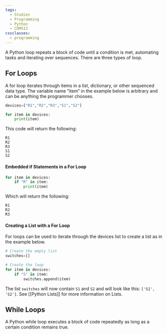 ```yaml
---
tags:
  - Studies
  - Programming
  - Python
  - COM513
cssclasses:
  - programming
---
```


A Python loop repeats a block of code until a condition is met, automating tasks and iterating over sequences. There are three types of loop.

## For Loops

A for loop iterates through items in a list, dictionary, or other sequenced data type. The variable name “item” in the example below is arbitrary and can be anything the programmer chooses.

```python
devices=["R1","R2","R3","S1","S2"]

for item in devices: 
	print(item)
```

This code will return the following:

```
R1
R2
R3
S1
S2
```

#### Embedded if Statements in a For Loop

```python
for item in devices: 
	if "R" in item: 
		print(item)
```

Which will return the following:

```
R1
R2
R3
```

#### Creating a List with a For Loop

For loops can be used to iterate through the devices list to create a list as in the example below.

```python
# Create the empty list
switches=[]

# Create the loop
for item in devices: 
	if "S" in item: 
		switches.append(item)
```

The list `switches` will now contain `S1` and `S2` and will look like this: `['S1', 'S2']`. See [[Python Lists]] for more information on Lists.

## While Loops

A Python while loop executes a block of code repeatedly as long as a certain condition remains true.



